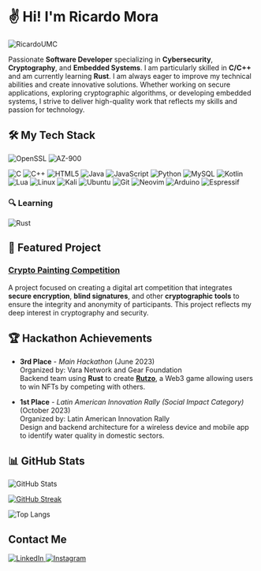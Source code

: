 # ✌️ Hi! I'm **Ricardo Mora**

<p align="left"> <img src="https://komarev.com/ghpvc/?username=RicardoUMC&label=Views&color=0e75b6&style=flat" alt="RicardoUMC" /> </p>

Passionate **Software Developer** specializing in **Cybersecurity**, **Cryptography**, and **Embedded Systems**. I am particularly skilled in **C/C++** and am currently learning **Rust**. I am always eager to improve my technical abilities and create innovative solutions. Whether working on secure applications, exploring cryptographic algorithms, or developing embedded systems, I strive to deliver high-quality work that reflects my skills and passion for technology.

## 🛠️ My Tech Stack

![OpenSSL](https://img.shields.io/badge/Library-OpenSSL-FF5C39?style=flat&logo=openssl&logoColor=white)
![AZ-900](https://img.shields.io/badge/Certification-AZ--900-blue?style=flat&logo=microsoft)

![C](https://img.shields.io/badge/c-%2300599C.svg?style=for-the-badge&logo=c&logoColor=white)
![C++](https://img.shields.io/badge/c++-%2300599C.svg?style=for-the-badge&logo=c%2B%2B&logoColor=white)
![HTML5](https://img.shields.io/badge/html5-%23E34F26.svg?style=for-the-badge&logo=html5&logoColor=white)
![Java](https://img.shields.io/badge/java-%23ED8B00.svg?style=for-the-badge&logo=openjdk&logoColor=white)
![JavaScript](https://img.shields.io/badge/javascript-%23323330.svg?style=for-the-badge&logo=javascript&logoColor=%23F7DF1E)
![Python](https://img.shields.io/badge/python-3670A0?style=for-the-badge&logo=python&logoColor=ffdd54)
![MySQL](https://img.shields.io/badge/mysql-4479A1.svg?style=for-the-badge&logo=mysql&logoColor=white)
![Kotlin](https://img.shields.io/badge/kotlin-%237F52FF.svg?style=for-the-badge&logo=kotlin&logoColor=white)
![Lua](https://img.shields.io/badge/lua-%232C2D72.svg?style=for-the-badge&logo=lua&logoColor=white)
![Linux](https://img.shields.io/badge/Linux-FCC624?style=for-the-badge&logo=linux&logoColor=black)
![Kali](https://img.shields.io/badge/Kali-268BEE?style=for-the-badge&logo=kalilinux&logoColor=white)
![Ubuntu](https://img.shields.io/badge/Ubuntu-E95420?style=for-the-badge&logo=ubuntu&logoColor=white)
![Git](https://img.shields.io/badge/git-%23F05033.svg?style=for-the-badge&logo=git&logoColor=white)
![Neovim](https://img.shields.io/badge/NeoVim-%2357A143.svg?&style=for-the-badge&logo=neovim&logoColor=white)
![Arduino](https://img.shields.io/badge/-Arduino-00979D?style=for-the-badge&logo=Arduino&logoColor=white)
![Espressif](https://img.shields.io/badge/espressif-E7352C.svg?style=for-the-badge&logo=espressif&logoColor=white)

### 🔍 Learning

![Rust](https://img.shields.io/badge/rust-%23000000.svg?style=for-the-badge&logo=rust&logoColor=white)

## 🌟 Featured Project

### [**Crypto Painting Competition**](https://github.com/RicardoUMC/Crypto-Painting-Competition)

A project focused on creating a digital art competition that integrates **secure encryption**, **blind signatures**, and other **cryptographic tools** to ensure the integrity and anonymity of participants. This project reflects my deep interest in cryptography and security.

## 🏆 Hackathon Achievements

- **3rd Place** - *Main Hackathon* (June 2023)  
  Organized by: Vara Network and Gear Foundation  
  Backend team using **Rust** to create [**Rutzo**](https://github.com/Rustizados/Rutzo), a Web3 game allowing users to win NFTs by competing with others.

- **1st Place** - *Latin American Innovation Rally (Social Impact Category)* (October 2023)  
  Organized by: Latin American Innovation Rally  
  Design and backend architecture for a wireless device and mobile app to identify water quality in domestic sectors.
  
## 📊 GitHub Stats

![GitHub Stats](https://github-readme-stats.vercel.app/api?username=RicardoUMC&show_icons=true&hide_title=true&count_private=true&theme=tokyonight&hide_border=true)

[![GitHub Streak](https://nirzak-streak-stats.vercel.app?user=RicardoUMC&theme=tokyonight&hide_border=true)](https://git.io/streak-stats)

![Top Langs](https://github-readme-stats.vercel.app/api/top-langs/?username=RicardoUMC&layout=compact&theme=tokyonight&hide_border=true)

## Contact Me

<a href="https://www.linkedin.com/in/ricardoumc/">
  <img src="https://img.shields.io/badge/linkedin-%230077B5.svg?style=for-the-badge&logo=linkedin&logoColor=white" alt="LinkedIn" />
</a>
<a href="https://www.instagram.com/_ricardo.mora_/">
  <img src="https://img.shields.io/badge/Instagram-%23E4405F.svg?style=for-the-badge&logo=Instagram&logoColor=white" alt="Instagram" />
</a>

